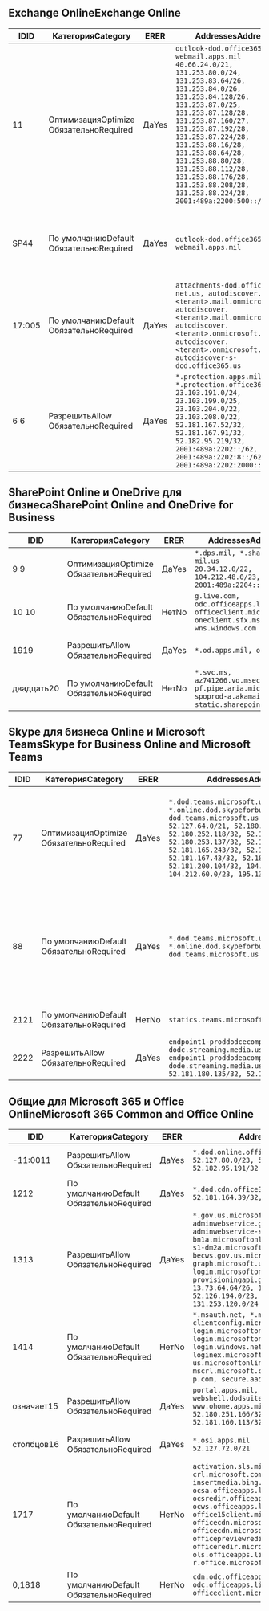 <!--THIS FILE IS AUTOMATICALLY GENERATED. MANUAL CHANGES WILL BE OVERWRITTEN.-->
<!--Please contact the Office 365 Endpoints team with any questions.-->
<!--USGovDoD endpoints version 2019082000-->
<!--File generated 2019-08-21 08:00:10.7022-->

## <a name="exchange-online"></a><span data-ttu-id="ff1ff-101">Exchange Online</span><span class="sxs-lookup"><span data-stu-id="ff1ff-101">Exchange Online</span></span>

<span data-ttu-id="ff1ff-102">ID</span><span class="sxs-lookup"><span data-stu-id="ff1ff-102">ID</span></span> | <span data-ttu-id="ff1ff-103">Категория</span><span class="sxs-lookup"><span data-stu-id="ff1ff-103">Category</span></span> | <span data-ttu-id="ff1ff-104">ER</span><span class="sxs-lookup"><span data-stu-id="ff1ff-104">ER</span></span> | <span data-ttu-id="ff1ff-105">Addresses</span><span class="sxs-lookup"><span data-stu-id="ff1ff-105">Addresses</span></span> | <span data-ttu-id="ff1ff-106">Порты</span><span class="sxs-lookup"><span data-stu-id="ff1ff-106">Ports</span></span>
-- | -------------------- | --- | ---------------------------------------------------------------------------------------------------------------------------------------------------------------------------------------------------------------------------------------------------------------------------------------------------------------------------------------------------------------------------------------------- | -------------------------------
<span data-ttu-id="ff1ff-107">1</span><span class="sxs-lookup"><span data-stu-id="ff1ff-107">1</span></span> | <span data-ttu-id="ff1ff-108">Оптимизация</span><span class="sxs-lookup"><span data-stu-id="ff1ff-108">Optimize</span></span><BR><span data-ttu-id="ff1ff-109">Обязательно</span><span class="sxs-lookup"><span data-stu-id="ff1ff-109">Required</span></span> | <span data-ttu-id="ff1ff-110">Да</span><span class="sxs-lookup"><span data-stu-id="ff1ff-110">Yes</span></span> | `outlook-dod.office365.us, webmail.apps.mil`<BR>`40.66.24.0/21, 131.253.80.0/24, 131.253.83.64/26, 131.253.84.0/26, 131.253.84.128/26, 131.253.87.0/25, 131.253.87.128/28, 131.253.87.160/27, 131.253.87.192/28, 131.253.87.224/28, 131.253.88.16/28, 131.253.88.64/28, 131.253.88.80/28, 131.253.88.112/28, 131.253.88.176/28, 131.253.88.208/28, 131.253.88.224/28, 2001:489a:2200:500::/56` | <span data-ttu-id="ff1ff-111">**TCP:** 443, 80</span><span class="sxs-lookup"><span data-stu-id="ff1ff-111">**TCP:** 443, 80</span></span>
<span data-ttu-id="ff1ff-112">SP4</span><span class="sxs-lookup"><span data-stu-id="ff1ff-112">4</span></span> | <span data-ttu-id="ff1ff-113">По умолчанию</span><span class="sxs-lookup"><span data-stu-id="ff1ff-113">Default</span></span><BR><span data-ttu-id="ff1ff-114">Обязательно</span><span class="sxs-lookup"><span data-stu-id="ff1ff-114">Required</span></span> | <span data-ttu-id="ff1ff-115">Да</span><span class="sxs-lookup"><span data-stu-id="ff1ff-115">Yes</span></span> | `outlook-dod.office365.us, webmail.apps.mil` | <span data-ttu-id="ff1ff-116">**TCP:** 143, 25, 587, 993, 995</span><span class="sxs-lookup"><span data-stu-id="ff1ff-116">**TCP:** 143, 25, 587, 993, 995</span></span>
<span data-ttu-id="ff1ff-117">17:00</span><span class="sxs-lookup"><span data-stu-id="ff1ff-117">5</span></span> | <span data-ttu-id="ff1ff-118">По умолчанию</span><span class="sxs-lookup"><span data-stu-id="ff1ff-118">Default</span></span><BR><span data-ttu-id="ff1ff-119">Обязательно</span><span class="sxs-lookup"><span data-stu-id="ff1ff-119">Required</span></span> | <span data-ttu-id="ff1ff-120">Да</span><span class="sxs-lookup"><span data-stu-id="ff1ff-120">Yes</span></span> | `attachments-dod.office365-net.us, autodiscover.<tenant>.mail.onmicrosoft.com, autodiscover.<tenant>.mail.onmicrosoft.us, autodiscover.<tenant>.onmicrosoft.com, autodiscover.<tenant>.onmicrosoft.us, autodiscover-s-dod.office365.us` | <span data-ttu-id="ff1ff-121">**TCP:** 443, 80</span><span class="sxs-lookup"><span data-stu-id="ff1ff-121">**TCP:** 443, 80</span></span>
<span data-ttu-id="ff1ff-122">6 </span><span class="sxs-lookup"><span data-stu-id="ff1ff-122">6</span></span> | <span data-ttu-id="ff1ff-123">Разрешить</span><span class="sxs-lookup"><span data-stu-id="ff1ff-123">Allow</span></span><BR><span data-ttu-id="ff1ff-124">Обязательно</span><span class="sxs-lookup"><span data-stu-id="ff1ff-124">Required</span></span> | <span data-ttu-id="ff1ff-125">Да</span><span class="sxs-lookup"><span data-stu-id="ff1ff-125">Yes</span></span> | `*.protection.apps.mil, *.protection.office365.us`<BR>`23.103.191.0/24, 23.103.199.0/25, 23.103.204.0/22, 23.103.208.0/22, 52.181.167.52/32, 52.181.167.91/32, 52.182.95.219/32, 2001:489a:2202::/62, 2001:489a:2202:8::/62, 2001:489a:2202:2000::/63` | <span data-ttu-id="ff1ff-126">**TCP:** 25, 443</span><span class="sxs-lookup"><span data-stu-id="ff1ff-126">**TCP:** 25, 443</span></span>

## <a name="sharepoint-online-and-onedrive-for-business"></a><span data-ttu-id="ff1ff-127">SharePoint Online и OneDrive для бизнеса</span><span class="sxs-lookup"><span data-stu-id="ff1ff-127">SharePoint Online and OneDrive for Business</span></span>

<span data-ttu-id="ff1ff-128">ID</span><span class="sxs-lookup"><span data-stu-id="ff1ff-128">ID</span></span> | <span data-ttu-id="ff1ff-129">Категория</span><span class="sxs-lookup"><span data-stu-id="ff1ff-129">Category</span></span> | <span data-ttu-id="ff1ff-130">ER</span><span class="sxs-lookup"><span data-stu-id="ff1ff-130">ER</span></span> | <span data-ttu-id="ff1ff-131">Addresses</span><span class="sxs-lookup"><span data-stu-id="ff1ff-131">Addresses</span></span> | <span data-ttu-id="ff1ff-132">Порты</span><span class="sxs-lookup"><span data-stu-id="ff1ff-132">Ports</span></span>
-- | -------------------- | --- | ------------------------------------------------------------------------------------------------------------------- | ----------------
<span data-ttu-id="ff1ff-133">9 </span><span class="sxs-lookup"><span data-stu-id="ff1ff-133">9</span></span> | <span data-ttu-id="ff1ff-134">Оптимизация</span><span class="sxs-lookup"><span data-stu-id="ff1ff-134">Optimize</span></span><BR><span data-ttu-id="ff1ff-135">Обязательно</span><span class="sxs-lookup"><span data-stu-id="ff1ff-135">Required</span></span> | <span data-ttu-id="ff1ff-136">Да</span><span class="sxs-lookup"><span data-stu-id="ff1ff-136">Yes</span></span> | `*.dps.mil, *.sharepoint-mil.us`<BR>`20.34.12.0/22, 104.212.48.0/23, 2001:489a:2204::/63` | <span data-ttu-id="ff1ff-137">**TCP:** 443, 80</span><span class="sxs-lookup"><span data-stu-id="ff1ff-137">**TCP:** 443, 80</span></span>
<span data-ttu-id="ff1ff-138">10 </span><span class="sxs-lookup"><span data-stu-id="ff1ff-138">10</span></span> | <span data-ttu-id="ff1ff-139">По умолчанию</span><span class="sxs-lookup"><span data-stu-id="ff1ff-139">Default</span></span><BR><span data-ttu-id="ff1ff-140">Обязательно</span><span class="sxs-lookup"><span data-stu-id="ff1ff-140">Required</span></span> | <span data-ttu-id="ff1ff-141">Нет</span><span class="sxs-lookup"><span data-stu-id="ff1ff-141">No</span></span> | `g.live.com, odc.officeapps.live.com, officeclient.microsoft.com, oneclient.sfx.ms, wns.windows.com` | <span data-ttu-id="ff1ff-142">**TCP:** 443, 80</span><span class="sxs-lookup"><span data-stu-id="ff1ff-142">**TCP:** 443, 80</span></span>
<span data-ttu-id="ff1ff-143">19</span><span class="sxs-lookup"><span data-stu-id="ff1ff-143">19</span></span> | <span data-ttu-id="ff1ff-144">Разрешить</span><span class="sxs-lookup"><span data-stu-id="ff1ff-144">Allow</span></span><BR><span data-ttu-id="ff1ff-145">Обязательно</span><span class="sxs-lookup"><span data-stu-id="ff1ff-145">Required</span></span> | <span data-ttu-id="ff1ff-146">Да</span><span class="sxs-lookup"><span data-stu-id="ff1ff-146">Yes</span></span> | `*.od.apps.mil, od.apps.mil` | <span data-ttu-id="ff1ff-147">**TCP:** 443, 80</span><span class="sxs-lookup"><span data-stu-id="ff1ff-147">**TCP:** 443, 80</span></span>
<span data-ttu-id="ff1ff-148">двадцать</span><span class="sxs-lookup"><span data-stu-id="ff1ff-148">20</span></span> | <span data-ttu-id="ff1ff-149">По умолчанию</span><span class="sxs-lookup"><span data-stu-id="ff1ff-149">Default</span></span><BR><span data-ttu-id="ff1ff-150">Обязательно</span><span class="sxs-lookup"><span data-stu-id="ff1ff-150">Required</span></span> | <span data-ttu-id="ff1ff-151">Нет</span><span class="sxs-lookup"><span data-stu-id="ff1ff-151">No</span></span> | `*.svc.ms, az741266.vo.msecnd.net, pf.pipe.aria.microsoft.com, spoprod-a.akamaihd.net, static.sharepointonline.com` | <span data-ttu-id="ff1ff-152">**TCP:** 443, 80</span><span class="sxs-lookup"><span data-stu-id="ff1ff-152">**TCP:** 443, 80</span></span>

## <a name="skype-for-business-online-and-microsoft-teams"></a><span data-ttu-id="ff1ff-153">Skype для бизнеса Online и Microsoft Teams</span><span class="sxs-lookup"><span data-stu-id="ff1ff-153">Skype for Business Online and Microsoft Teams</span></span>

<span data-ttu-id="ff1ff-154">ID</span><span class="sxs-lookup"><span data-stu-id="ff1ff-154">ID</span></span> | <span data-ttu-id="ff1ff-155">Категория</span><span class="sxs-lookup"><span data-stu-id="ff1ff-155">Category</span></span> | <span data-ttu-id="ff1ff-156">ER</span><span class="sxs-lookup"><span data-stu-id="ff1ff-156">ER</span></span> | <span data-ttu-id="ff1ff-157">Addresses</span><span class="sxs-lookup"><span data-stu-id="ff1ff-157">Addresses</span></span> | <span data-ttu-id="ff1ff-158">Порты</span><span class="sxs-lookup"><span data-stu-id="ff1ff-158">Ports</span></span>
-- | -------------------- | --- | -------------------------------------------------------------------------------------------------------------------------------------------------------------------------------------------------------------------------------------------------------------------------------------------------------------------------------------------------------- | --------------------------------------------------
<span data-ttu-id="ff1ff-159">7</span><span class="sxs-lookup"><span data-stu-id="ff1ff-159">7</span></span> | <span data-ttu-id="ff1ff-160">Оптимизация</span><span class="sxs-lookup"><span data-stu-id="ff1ff-160">Optimize</span></span><BR><span data-ttu-id="ff1ff-161">Обязательно</span><span class="sxs-lookup"><span data-stu-id="ff1ff-161">Required</span></span> | <span data-ttu-id="ff1ff-162">Да</span><span class="sxs-lookup"><span data-stu-id="ff1ff-162">Yes</span></span> | `*.dod.teams.microsoft.us, *.online.dod.skypeforbusiness.us, dod.teams.microsoft.us`<BR>`52.127.64.0/21, 52.180.249.148/32, 52.180.252.118/32, 52.180.252.187/32, 52.180.253.137/32, 52.180.253.154/32, 52.181.165.243/32, 52.181.166.119/32, 52.181.167.43/32, 52.181.167.64/32, 52.181.200.104/32, 104.212.32.0/22, 104.212.60.0/23, 195.134.240.0/22` | <span data-ttu-id="ff1ff-163">**TCP:** 443</span><span class="sxs-lookup"><span data-stu-id="ff1ff-163">**TCP:** 443</span></span><BR><span data-ttu-id="ff1ff-164">**UDP:** 3478, 3479, 3480, 3481</span><span class="sxs-lookup"><span data-stu-id="ff1ff-164">**UDP:** 3478, 3479, 3480, 3481</span></span>
<span data-ttu-id="ff1ff-165">8</span><span class="sxs-lookup"><span data-stu-id="ff1ff-165">8</span></span> | <span data-ttu-id="ff1ff-166">По умолчанию</span><span class="sxs-lookup"><span data-stu-id="ff1ff-166">Default</span></span><BR><span data-ttu-id="ff1ff-167">Обязательно</span><span class="sxs-lookup"><span data-stu-id="ff1ff-167">Required</span></span> | <span data-ttu-id="ff1ff-168">Да</span><span class="sxs-lookup"><span data-stu-id="ff1ff-168">Yes</span></span> | `*.dod.teams.microsoft.us, *.online.dod.skypeforbusiness.us, dod.teams.microsoft.us` | <span data-ttu-id="ff1ff-169">**TCP:** 5061, 50000–59999</span><span class="sxs-lookup"><span data-stu-id="ff1ff-169">**TCP:** 5061, 50000-59999</span></span><BR><span data-ttu-id="ff1ff-170">**UDP:** 50000–59999</span><span class="sxs-lookup"><span data-stu-id="ff1ff-170">**UDP:** 50000-59999</span></span>
<span data-ttu-id="ff1ff-171">21</span><span class="sxs-lookup"><span data-stu-id="ff1ff-171">21</span></span> | <span data-ttu-id="ff1ff-172">По умолчанию</span><span class="sxs-lookup"><span data-stu-id="ff1ff-172">Default</span></span><BR><span data-ttu-id="ff1ff-173">Обязательно</span><span class="sxs-lookup"><span data-stu-id="ff1ff-173">Required</span></span> | <span data-ttu-id="ff1ff-174">Нет</span><span class="sxs-lookup"><span data-stu-id="ff1ff-174">No</span></span> | `statics.teams.microsoft.com` | <span data-ttu-id="ff1ff-175">**TCP:** 443</span><span class="sxs-lookup"><span data-stu-id="ff1ff-175">**TCP:** 443</span></span>
<span data-ttu-id="ff1ff-176">22</span><span class="sxs-lookup"><span data-stu-id="ff1ff-176">22</span></span> | <span data-ttu-id="ff1ff-177">Разрешить</span><span class="sxs-lookup"><span data-stu-id="ff1ff-177">Allow</span></span><BR><span data-ttu-id="ff1ff-178">Обязательно</span><span class="sxs-lookup"><span data-stu-id="ff1ff-178">Required</span></span> | <span data-ttu-id="ff1ff-179">Да</span><span class="sxs-lookup"><span data-stu-id="ff1ff-179">Yes</span></span> | `endpoint1-proddodcecompsvc-dodc.streaming.media.usgovcloudapi.net, endpoint1-proddodeacompsvc-dode.streaming.media.usgovcloudapi.net`<BR>`52.181.180.135/32, 52.182.53.6/32` | <span data-ttu-id="ff1ff-180">**TCP:** 443</span><span class="sxs-lookup"><span data-stu-id="ff1ff-180">**TCP:** 443</span></span>

## <a name="microsoft-365-common-and-office-online"></a><span data-ttu-id="ff1ff-181">Общие для Microsoft 365 и Office Online</span><span class="sxs-lookup"><span data-stu-id="ff1ff-181">Microsoft 365 Common and Office Online</span></span>

<span data-ttu-id="ff1ff-182">ID</span><span class="sxs-lookup"><span data-stu-id="ff1ff-182">ID</span></span> | <span data-ttu-id="ff1ff-183">Категория</span><span class="sxs-lookup"><span data-stu-id="ff1ff-183">Category</span></span> | <span data-ttu-id="ff1ff-184">ER</span><span class="sxs-lookup"><span data-stu-id="ff1ff-184">ER</span></span> | <span data-ttu-id="ff1ff-185">Addresses</span><span class="sxs-lookup"><span data-stu-id="ff1ff-185">Addresses</span></span> | <span data-ttu-id="ff1ff-186">Порты</span><span class="sxs-lookup"><span data-stu-id="ff1ff-186">Ports</span></span>
-- | ------------------- | --- | ------------------------------------------------------------------------------------------------------------------------------------------------------------------------------------------------------------------------------------------------------------------------------------------------------------------------------------------------------------------------------------------------ | ----------------
<span data-ttu-id="ff1ff-187">-11:00</span><span class="sxs-lookup"><span data-stu-id="ff1ff-187">11</span></span> | <span data-ttu-id="ff1ff-188">Разрешить</span><span class="sxs-lookup"><span data-stu-id="ff1ff-188">Allow</span></span><BR><span data-ttu-id="ff1ff-189">Обязательно</span><span class="sxs-lookup"><span data-stu-id="ff1ff-189">Required</span></span> | <span data-ttu-id="ff1ff-190">Да</span><span class="sxs-lookup"><span data-stu-id="ff1ff-190">Yes</span></span> | `*.dod.online.office365.us`<BR>`52.127.80.0/23, 52.181.164.39/32, 52.182.95.191/32` | <span data-ttu-id="ff1ff-191">**TCP:** 443</span><span class="sxs-lookup"><span data-stu-id="ff1ff-191">**TCP:** 443</span></span>
<span data-ttu-id="ff1ff-192">12</span><span class="sxs-lookup"><span data-stu-id="ff1ff-192">12</span></span> | <span data-ttu-id="ff1ff-193">По умолчанию</span><span class="sxs-lookup"><span data-stu-id="ff1ff-193">Default</span></span><BR><span data-ttu-id="ff1ff-194">Обязательно</span><span class="sxs-lookup"><span data-stu-id="ff1ff-194">Required</span></span> | <span data-ttu-id="ff1ff-195">Да</span><span class="sxs-lookup"><span data-stu-id="ff1ff-195">Yes</span></span> | `*.dod.cdn.office365.us`<BR>`52.181.164.39/32, 52.182.95.191/32` | <span data-ttu-id="ff1ff-196">**TCP:** 443</span><span class="sxs-lookup"><span data-stu-id="ff1ff-196">**TCP:** 443</span></span>
<span data-ttu-id="ff1ff-197">13</span><span class="sxs-lookup"><span data-stu-id="ff1ff-197">13</span></span> | <span data-ttu-id="ff1ff-198">Разрешить</span><span class="sxs-lookup"><span data-stu-id="ff1ff-198">Allow</span></span><BR><span data-ttu-id="ff1ff-199">Обязательно</span><span class="sxs-lookup"><span data-stu-id="ff1ff-199">Required</span></span> | <span data-ttu-id="ff1ff-200">Да</span><span class="sxs-lookup"><span data-stu-id="ff1ff-200">Yes</span></span> | `*.gov.us.microsoftonline.com, adminwebservice.gov.us.microsoftonline.com, adminwebservice-s1-bn1a.microsoftonline.com, adminwebservice-s1-dm2a.microsoftonline.com, becws.gov.us.microsoftonline.com, dod-graph.microsoft.us, login.microsoftonline.us, provisioningapi.gov.us.microsoftonline.com`<BR>`13.73.64.64/26, 13.73.208.128/25, 52.126.194.0/23, 52.244.120.128/25, 131.253.120.0/24` | <span data-ttu-id="ff1ff-201">**TCP:** 443</span><span class="sxs-lookup"><span data-stu-id="ff1ff-201">**TCP:** 443</span></span>
<span data-ttu-id="ff1ff-202">14</span><span class="sxs-lookup"><span data-stu-id="ff1ff-202">14</span></span> | <span data-ttu-id="ff1ff-203">По умолчанию</span><span class="sxs-lookup"><span data-stu-id="ff1ff-203">Default</span></span><BR><span data-ttu-id="ff1ff-204">Обязательно</span><span class="sxs-lookup"><span data-stu-id="ff1ff-204">Required</span></span> | <span data-ttu-id="ff1ff-205">Нет</span><span class="sxs-lookup"><span data-stu-id="ff1ff-205">No</span></span> | `*.msauth.net, *.msftauth.net, clientconfig.microsoftonline-p.net, login.microsoftonline.com, login.microsoftonline-p.com, login.windows.net, loginex.microsoftonline.com, login-us.microsoftonline.com, mscrl.microsoft.com, nexus.microsoftonline-p.com, secure.aadcdn.microsoftonline-p.com` | <span data-ttu-id="ff1ff-206">**TCP:** 443</span><span class="sxs-lookup"><span data-stu-id="ff1ff-206">**TCP:** 443</span></span>
<span data-ttu-id="ff1ff-207">означает</span><span class="sxs-lookup"><span data-stu-id="ff1ff-207">15</span></span> | <span data-ttu-id="ff1ff-208">Разрешить</span><span class="sxs-lookup"><span data-stu-id="ff1ff-208">Allow</span></span><BR><span data-ttu-id="ff1ff-209">Обязательно</span><span class="sxs-lookup"><span data-stu-id="ff1ff-209">Required</span></span> | <span data-ttu-id="ff1ff-210">Да</span><span class="sxs-lookup"><span data-stu-id="ff1ff-210">Yes</span></span> | `portal.apps.mil, webshell.dodsuite.office365.us, www.ohome.apps.mil`<BR>`52.180.251.166/32, 52.181.160.19/32, 52.181.160.113/32, 52.182.92.132/32` | <span data-ttu-id="ff1ff-211">**TCP:** 443</span><span class="sxs-lookup"><span data-stu-id="ff1ff-211">**TCP:** 443</span></span>
<span data-ttu-id="ff1ff-212">столбцов</span><span class="sxs-lookup"><span data-stu-id="ff1ff-212">16</span></span> | <span data-ttu-id="ff1ff-213">Разрешить</span><span class="sxs-lookup"><span data-stu-id="ff1ff-213">Allow</span></span><BR><span data-ttu-id="ff1ff-214">Обязательно</span><span class="sxs-lookup"><span data-stu-id="ff1ff-214">Required</span></span> | <span data-ttu-id="ff1ff-215">Да</span><span class="sxs-lookup"><span data-stu-id="ff1ff-215">Yes</span></span> | `*.osi.apps.mil`<BR>`52.127.72.0/21` | <span data-ttu-id="ff1ff-216">**TCP:** 443</span><span class="sxs-lookup"><span data-stu-id="ff1ff-216">**TCP:** 443</span></span>
<span data-ttu-id="ff1ff-217">17</span><span class="sxs-lookup"><span data-stu-id="ff1ff-217">17</span></span> | <span data-ttu-id="ff1ff-218">По умолчанию</span><span class="sxs-lookup"><span data-stu-id="ff1ff-218">Default</span></span><BR><span data-ttu-id="ff1ff-219">Обязательно</span><span class="sxs-lookup"><span data-stu-id="ff1ff-219">Required</span></span> | <span data-ttu-id="ff1ff-220">Нет</span><span class="sxs-lookup"><span data-stu-id="ff1ff-220">No</span></span> | `activation.sls.microsoft.com, crl.microsoft.com, go.microsoft.com, insertmedia.bing.office.net, ocsa.officeapps.live.com, ocsredir.officeapps.live.com, ocws.officeapps.live.com, office15client.microsoft.com, officecdn.microsoft.com, officecdn.microsoft.com.edgesuite.net, officepreviewredir.microsoft.com, officeredir.microsoft.com, ols.officeapps.live.com, r.office.microsoft.com` | <span data-ttu-id="ff1ff-221">**TCP:** 443, 80</span><span class="sxs-lookup"><span data-stu-id="ff1ff-221">**TCP:** 443, 80</span></span>
<span data-ttu-id="ff1ff-222">0,18</span><span class="sxs-lookup"><span data-stu-id="ff1ff-222">18</span></span> | <span data-ttu-id="ff1ff-223">По умолчанию</span><span class="sxs-lookup"><span data-stu-id="ff1ff-223">Default</span></span><BR><span data-ttu-id="ff1ff-224">Обязательно</span><span class="sxs-lookup"><span data-stu-id="ff1ff-224">Required</span></span> | <span data-ttu-id="ff1ff-225">Нет</span><span class="sxs-lookup"><span data-stu-id="ff1ff-225">No</span></span> | `cdn.odc.officeapps.live.com, odc.officeapps.live.com, officeclient.microsoft.com` | <span data-ttu-id="ff1ff-226">**TCP:** 443, 80</span><span class="sxs-lookup"><span data-stu-id="ff1ff-226">**TCP:** 443, 80</span></span>

